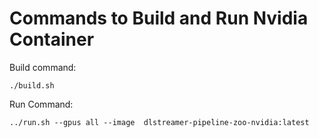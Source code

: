 # Commands to Build and Run Nvidia Container

Build command:
   ```
   ./build.sh
   ```

Run Command:
   ```
   ../run.sh --gpus all --image  dlstreamer-pipeline-zoo-nvidia:latest
   ```
   